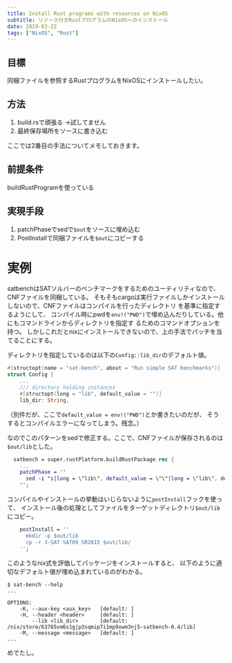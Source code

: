 ```yaml
---
title: Install Rust programs with resources on NixOS
subtitle: リソース付きRustプログラムのNixOSへのインストール
date: 2019-03-22
tags: ["NixOS", "Rust"]
---
```


## 目標

同梱ファイルを参照するRustプログラムをNixOSにインストールしたい。

## 方法

1. build.rsで頑張る →試してません
1. 最終保存場所をソースに書き込む

ここでは2番目の手法についてメモしておきます。


## 前提条件

buildRustProgramを使っている

## 実現手段

1. patchPhaseでsedで`$out`をソースに埋め込む
2. PostInstallで同梱ファイルを`$out`にコピーする

# 実例

satbenchはSATソルバーのベンチマークをするためのユーティリティなので、
CNFファイルを同梱している。
そもそもcargoは実行ファイルしかインストールしないので、CNFファイルはコンパイルを行ったディレクトリ
を基準に指定するようにして、
コンパイル時にpwdを`env!("PWD")`で埋め込んだりしている。他にもコマンドラインからディレクトリを指定す
るためのコマンドオプションを持つ。
しかしこれだとnixにインストールできないので、上の手法でパッチを当てることにする。

ディレクトリを指定しているのは以下の`Config::lib_dir`のデフォルト値。

```rust
#[structopt(name = "sat-bench", about = "Run simple SAT benchmarks")]
struct Config {
    ...
    /// directory holding instances
    #[structopt(long = "lib", default_value = "")]
    lib_dir: String,
```

（別件だが、ここで`default_value = env!("PWD")`とか書きたいのだが、
そうするとコンパイルエラーになってしまう。残念。）

なのでこのパターンをsedで修正する。ここで、CNFファイルが保存されるのは`$out/lib`とした。

```nix
  satbench = super.rustPlatform.buildRustPackage rec {
    ...
    patchPhase = ''
      sed -i "s|long = \"lib\", default_value = \"\"|long = \"lib\", default_value = \"$out/lib\"|" src/bin/sat-bench.rs
    '';
```

コンパイルやインストールの挙動はいじらないように`postInstall`フックを使って、
インストール後の処理としてファイルをターゲットディレクトリ`$out/lib`にコピー。

```nix
    postInstall = ''
      mkdir -p $out/lib
      cp -r 3-SAT SAT09 SR2015 $out/lib/
    '';
```

このようなnix式を評価してパッケージをインストールすると、
以下のように適切なデフォルト値が埋め込まれているのがわかる。

```
$ sat-bench --help
...

OPTIONS:
    -K, --aux-key <aux_key>   [default: ]
    -H, --header <header>     [default: ]
        --lib <lib_dir>       [default: /nix/store/63765vm6s1gjp3sqmip7i1mp9xwm3nj5-satbench-0.4/lib]
    -M, --message <message>   [default: ]
...  
```

めでたし。

